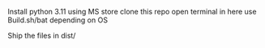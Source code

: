 Install python 3.11 using MS store
clone this repo
open terminal in here
use Build.sh/bat depending on OS

Ship the files in dist/
